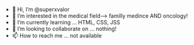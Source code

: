 - 👋 Hi, I’m @superxvalor
- 👀 I’m interested in the medical field--> familly medince AND oncology! 
- 🌱 I’m currently learning ... HTML, CSS, JSS
- 💞️ I’m looking to collaborate on ... nothing!
- 📫 How to reach me ... not available 

<!---
superxvalor/superxvalor is a ✨ special ✨ repository because its `README.md` (this file) appears on your GitHub profile.
You can click the Preview link to take a look at your changes.
--->
